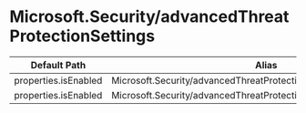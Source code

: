 # Microsoft.Security/advancedThreatProtectionSettings

| Default Path | Alias |
|---|---|
| properties.isEnabled | Microsoft.Security/advancedThreatProtectionSettings/isEnabled |
| properties.isEnabled | Microsoft.Security/advancedThreatProtectionSettings/current.isEnabled |

